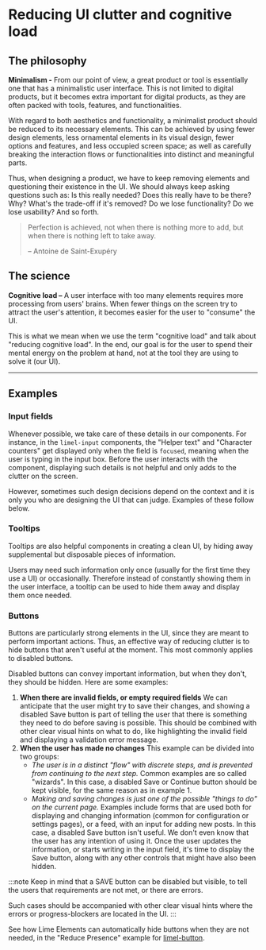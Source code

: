 # Reducing UI clutter and cognitive load

## The philosophy
**Minimalism -** From our point of view, a great product or tool is essentially one that has a minimalistic user interface. This is not limited to digital products, but it becomes extra important for digital products, as they are often packed with tools, features, and functionalities.

With regard to both aesthetics and functionality, a minimalist product should be reduced to its necessary elements. This can be achieved by using fewer design elements, less ornamental elements in its visual design, fewer options and features, and less occupied screen space; as well as carefully breaking the interaction flows or functionalities into distinct and meaningful parts.

Thus, when designing a product, we have to keep removing elements and questioning their existence in the UI. We should always keep asking questions such as: Is this really needed? Does this really have to be there? Why? What's the trade-off if it's removed? Do we lose functionality? Do we lose usability? And so forth.
> Perfection is achieved, not when there is nothing more to add, but when there is nothing left to take away.
>
> – Antoine de Saint-Exupéry

## The science
**Cognitive load –** A user interface with too many elements requires more processing from users' brains. When fewer things on the screen try to attract the user's attention, it becomes easier for the user to "consume" the UI.

This is what we mean when we use the term "cognitive load" and talk about "reducing cognitive load". In the end, our goal is for the user to spend their mental energy on the problem at hand, not at the tool they are using to solve it (our UI).
*****
## Examples

### Input fields
Whenever possible, we take care of these details in our components. For instance, in the `limel-input` components, the "Helper text" and "Character counters" get displayed only when the field is `focused`, meaning when the user is typing in the input box. Before the user interacts with the component, displaying such details is not helpful and only adds to the clutter on the screen.

<!-- <limel-example-input-field-text></limel-example-input-field-text> -->
<!--
NOTE: this example below is almost a duplicate of the example above.
Because here we need the example to have a white background due to our
lack of support for dark mode. When we have proper support
for dark mode in lime elements, this example and its CSS can be deleted.
Instead of this 👇, we can use that 👆 again. / Kia
-->
<limel-example-input-field-text-decluttering-guidelines></limel-example-input-field-text-decluttering-guidelines>

However, sometimes such design decisions depend on the context and it is only you who are designing the UI that can judge. Examples of these follow below.

### Tooltips
Tooltips are also helpful components in creating a clean UI, by hiding away supplemental
but disposable pieces of information.

Users may need such information only once (usually for the first time they
use a UI) or occasionally. Therefore instead of constantly showing them
in the user interface, a tooltip can be used to hide them away and display them once needed.
<limel-example-tooltip-declutter></limel-example-tooltip-declutter>

### Buttons
Buttons are particularly strong elements in the UI, since they are meant to perform important actions. Thus, an effective way of reducing clutter is to hide buttons that aren't useful at the moment. This most commonly applies to disabled buttons.

Disabled buttons can convey important information, but when they don't, they should be hidden. Here are some examples:

1. **When there are invalid fields, or empty required fields**
   We can anticipate that the user might try to save their changes, and showing a disabled Save button is part of telling the user that there is something they need to do before saving is possible. This should be combined with other clear visual hints on what to do, like highlighting the invalid field and displaying a validation error message.
2. **When the user has made no changes**
   This example can be divided into two groups:
   - *The user is in a distinct "flow" with discrete steps, and is prevented from continuing to the next step.* Common examples are so called "wizards". In this case, a disabled Save or Continue button should be kept visible, for the same reason as in example 1.
   - *Making and saving changes is just one of the possible "things to do" on the current page.* Examples include forms that are used both for displaying and changing information (common for configuration or settings pages), or a feed, with an input for adding new posts. In this case, a disabled Save button isn't useful. We don't even know that the user has any intention of using it. Once the user updates the information, or starts writing in the input field, it's time to display the Save button, along with any other controls that might have also been hidden.

:::note
Keep in mind that a SAVE button can be disabled but visible, to tell the
users that requirements are not met, or there are errors.

Such cases should be accompanied with other clear visual hints where the
errors or progress-blockers are located in the UI.
:::

See how Lime Elements can automatically hide buttons when they are not needed, in the "Reduce Presence" example for [limel-button](#/component/limel-button/).
